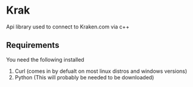 # Krak
Api library used to connect to Kraken.com via c++

## Requirements
You need the following installed 
1. Curl (comes in by defualt on most linux distros and windows versions)
2. Python (This will probably be needed to be downloaded)
	
